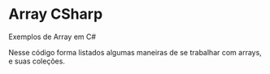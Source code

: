 # Array CSharp
Exemplos de Array em C#

Nesse código forma listados algumas maneiras de se trabalhar com arrays, e suas coleções. 
